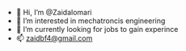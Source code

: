 - 👋 Hi, I’m @Zaidalomari
- 👀 I’m interested in mechatroncis engineering
- 🌱 I’m currently looking for jobs to gain experince 
- 📫 zaidbf4@gmail.com

<!---
Zaidalomari/Zaidalomari is a ✨ special ✨ repository because its `README.md` (this file) appears on your GitHub profile.
You can click the Preview link to take a look at your changes.
--->
